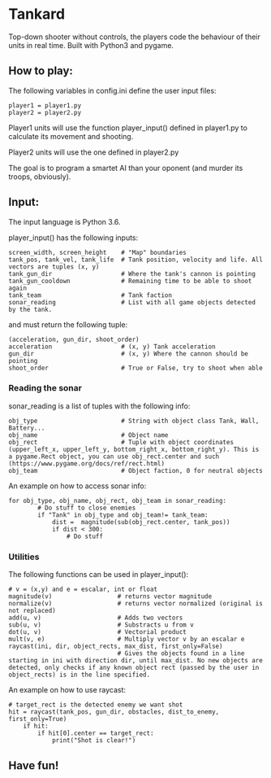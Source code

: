# Tankard
Top-down shooter without controls, the players code the behaviour of their units in real time. Built with Python3 and pygame.

## How to play:

The following variables in config.ini define the user input files:

```
player1 = player1.py
player2 = player2.py
```

Player1 units will use the function player_input() defined in player1.py to calculate its movement and shooting.

Player2 units will use the one defined in player2.py


The goal is to program a smartet AI than your oponent (and murder its troops, obviously).


## Input:

The input language is Python 3.6.

player_input() has the following inputs:

```
screen_width, screen_height    # "Map" boundaries
tank_pos, tank_vel, tank_life  # Tank position, velocity and life. All vectors are tuples (x, y)
tank_gun_dir                   # Where the tank's cannon is pointing
tank_gun_cooldown              # Remaining time to be able to shoot again
tank_team                      # Tank faction
sonar_reading                  # List with all game objects detected by the tank.
```   
and must return the following tuple:

```   
(acceleration, gun_dir, shoot_order)
acceleration                   # (x, y) Tank acceleration
gun_dir                        # (x, y) Where the cannon should be pointing 
shoot_order                    # True or False, try to shoot when able
```   

### Reading the sonar
sonar_reading is a list of tuples with the following info:    
```   
obj_type                       # String with object class Tank, Wall, Battery... 
obj_name                       # Object name
obj_rect                       # Tuple with object coordinates (upper_left_x, upper_left_y, bottom_right_x, bottom_right_y). This is a pygame.Rect object, you can use obj_rect.center and such (https://www.pygame.org/docs/ref/rect.html)
obj_team                       # Object faction, 0 for neutral objects
```   

An example on how to access sonar info:
```   
for obj_type, obj_name, obj_rect, obj_team in sonar_reading:
        # Do stuff to close enemies
        if "Tank" in obj_type and obj_team!= tank_team:
            dist =  magnitude(sub(obj_rect.center, tank_pos))
            if dist < 300:
                # Do stuff
```   

### Utilities
The following functions can be used in player_input():

```   
# v = (x,y) and e = escalar, int or float
magnitude(v)                  # returns vector magnitude
normalize(v)                  # returns vector normalized (original is not replaced)
add(u, v)                     # Adds two vectors
sub(u, v)                     # Substracts u from v
dot(u, v)                     # Vectorial product
mult(v, e)                    # Multiply vector v by an escalar e
raycast(ini, dir, object_rects, max_dist, first_only=False)
                              # Gives the objects found in a line starting in ini with direction dir, until max_dist. No new objects are detected, only checks if any known object rect (passed by the user in object_rects) is in the line specified.
```
An example on how to use raycast:
```
# target_rect is the detected enemy we want shot
hit = raycast(tank_pos, gun_dir, obstacles, dist_to_enemy, first_only=True)
    if hit:
        if hit[0].center == target_rect:
            print("Shot is clear!")
```

## Have fun!
